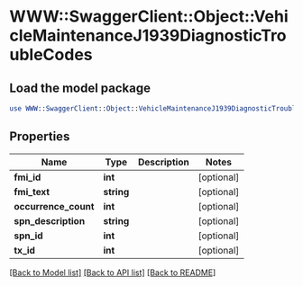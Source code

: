 # WWW::SwaggerClient::Object::VehicleMaintenanceJ1939DiagnosticTroubleCodes

## Load the model package
```perl
use WWW::SwaggerClient::Object::VehicleMaintenanceJ1939DiagnosticTroubleCodes;
```

## Properties
Name | Type | Description | Notes
------------ | ------------- | ------------- | -------------
**fmi_id** | **int** |  | [optional] 
**fmi_text** | **string** |  | [optional] 
**occurrence_count** | **int** |  | [optional] 
**spn_description** | **string** |  | [optional] 
**spn_id** | **int** |  | [optional] 
**tx_id** | **int** |  | [optional] 

[[Back to Model list]](../README.md#documentation-for-models) [[Back to API list]](../README.md#documentation-for-api-endpoints) [[Back to README]](../README.md)


